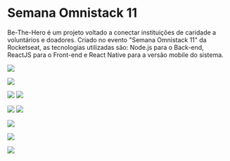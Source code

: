 # Semana Omnistack 11
Be-The-Hero é um projeto voltado a conectar instituições de caridade a voluntários e doadores.
Criado no evento "Semana Omnistack 11" da Rocketseat, as tecnologias utilizadas são: Node.js para o Back-end, ReactJS para o Front-end e React Native para a versão mobile do sistema.

![](/screenshots/01-01.jpg?raw=true)

![](/screenshots/01-02.jpg?raw=true)

![](/screenshots/01-03.jpg?raw=true)
![](/screenshots/02-01.jpg?raw=true)

![](/screenshots/02-02.jpg?raw=true)
![](/screenshots/02-03.jpg?raw=true)

![](/screenshots/02-04.jpg?raw=true)

![](/screenshots/02-05.jpg?raw=true)

![](/screenshots/02-06.jpg?raw=true)
